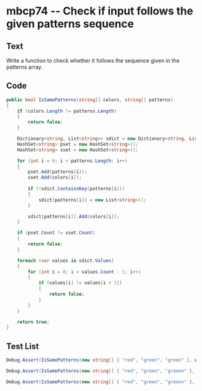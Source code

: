 # mbcp74 -- Check if input follows the given patterns sequence

## Text

Write a function to check whether it follows the sequence given in the patterns array.

## Code

```csharp
public bool IsSamePatterns(string[] colors, string[] patterns)    
{    
    if (colors.Length != patterns.Length) 
    {
        return false;    
    }    

    Dictionary<string, List<string>> sdict = new Dictionary<string, List<string>>();
    HashSet<string> pset = new HashSet<string>();
    HashSet<string> sset = new HashSet<string>();    

    for (int i = 0; i < patterns.Length; i++) 
    {
        pset.Add(patterns[i]);
        sset.Add(colors[i]);
        
        if (!sdict.ContainsKey(patterns[i])) 
        {
            sdict[patterns[i]] = new List<string>();
        }

        sdict[patterns[i]].Add(colors[i]);
    }

    if (pset.Count != sset.Count) 
    {
        return false;   
    }   

    foreach (var values in sdict.Values) 
    {
        for (int i = 0; i < values.Count - 1; i++) 
        {
            if (values[i] != values[i + 1]) 
            {
                return false;
            }
        }
    }

    return true; 
}
```

## Test List

```csharp
Debug.Assert(IsSamePatterns(new string[] { "red", "green", "green" }, new string[] { "a", "b", "b" }) == true);
```

```csharp
Debug.Assert(IsSamePatterns(new string[] { "red", "green", "greenn" }, new string[] { "a", "b", "b" }) == false);
```

```csharp
Debug.Assert(IsSamePatterns(new string[] { "red", "green", "greenn" }, new string[] { "a", "b"}) == false);
```
